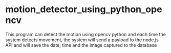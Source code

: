# motion_detector_using_python_opencv
This program can detect the motion using opencv python and each time the system detects movement, the system will send a payload to the node.js API and will save the date, time and the image captured to the database
